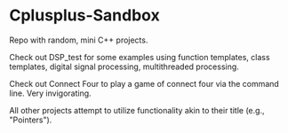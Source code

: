 # Cplusplus-Sandbox
Repo with random, mini C++ projects.

Check out DSP_test for some examples using function templates, class templates, digital signal processing, multithreaded processing.

Check out Connect Four to play a game of connect four via the command line. Very invigorating. 

All other projects attempt to utilize functionality akin to their title (e.g., "Pointers"). 
